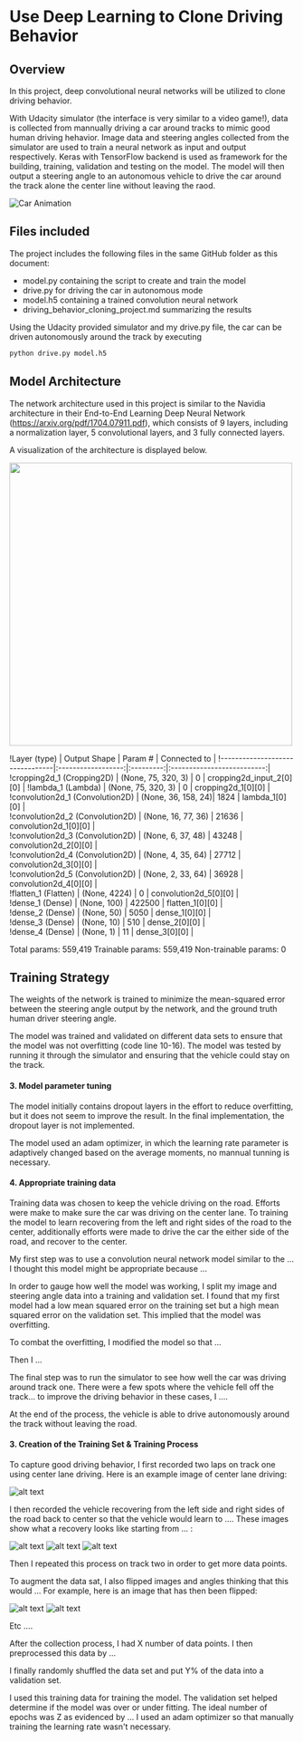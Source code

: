 # Use Deep Learning to Clone Driving Behavior

Overview
---
In this project, deep convolutional neural networks will be utilized to clone driving behavior. 

With Udacity simulator (the interface is very similar to a video game!), data is collected from mannually driving a car around tracks to mimic good human driving hehavior. Image data and steering angles collected from the simulator are used to train a neural network as input and output respectively. Keras with TensorFlow backend is used as framework for the building, training, validation and testing on the model. The model will then output a steering angle to an autonomous vehicle to drive the car around the track alone the center line without leaving the raod.

![Car Animation][image1] 

[//]: # (Image References)

[image1]: ./examples/car.gif "Car Animation"
[image2]: ./examples/Navidia-cnn-architecture.png "Navidia architecture"
[image3]: ./examples/placeholder_small.png "Recovery Image"
[image4]: ./examples/placeholder_small.png "Recovery Image"
[image5]: ./examples/placeholder_small.png "Recovery Image"
[image6]: ./examples/placeholder_small.png "Normal Image"
[image7]: ./examples/placeholder_small.png "Flipped Image"

Files included
---

The project includes the following files in the same GitHub folder as this document:
* model.py containing the script to create and train the model
* drive.py for driving the car in autonomous mode
* model.h5 containing a trained convolution neural network 
* driving_behavior_cloning_project.md summarizing the results

Using the Udacity provided simulator and my drive.py file, the car can be driven autonomously around the track by executing 
```sh
python drive.py model.h5
```

Model Architecture
---

The network architecture used in this project is similar to the Navidia architecture in their End-to-End Learning Deep Neural Network (https://arxiv.org/pdf/1704.07911.pdf), which consists of 9 layers, including a normalization layer, 5 convolutional layers, and 3 fully connected layers. 

A visualization of the architecture is displayed below.

<!-- ![Navidia architecture][image1] -->
<img src="./examples/Navidia-cnn-architecture.png" align="middle" height="500">

!Layer (type)                    |   Output Shape     |  Param #  |   Connected to             |
!--------------------------------|:------------------:|:---------:|:--------------------------:|
!cropping2d_1 (Cropping2D)       | (None, 75, 320, 3) |   0       |   cropping2d_input_2[0][0] |
!lambda_1 (Lambda)               | (None, 75, 320, 3) |   0       |    cropping2d_1[0][0]      |         
!convolution2d_1 (Convolution2D) | (None, 36, 158, 24)|   1824    |    lambda_1[0][0]          |         
!convolution2d_2 (Convolution2D) | (None, 16, 77, 36) |   21636   |    convolution2d_1[0][0]   |         
!convolution2d_3 (Convolution2D) | (None, 6, 37, 48)  |   43248   |    convolution2d_2[0][0]   |         
!convolution2d_4 (Convolution2D) | (None, 4, 35, 64)  |   27712   |    convolution2d_3[0][0]   |         
!convolution2d_5 (Convolution2D) | (None, 2, 33, 64)  |   36928   |    convolution2d_4[0][0]   |         
!flatten_1 (Flatten)             | (None, 4224)       |   0       |    convolution2d_5[0][0]   |         
!dense_1 (Dense)                 | (None, 100)        |   422500  |    flatten_1[0][0]         |         
!dense_2 (Dense)                 | (None, 50)         |   5050    |    dense_1[0][0]           |         
!dense_3 (Dense)                 | (None, 10)         |   510     |    dense_2[0][0]           |         
!dense_4 (Dense)                 | (None, 1)          |   11      |    dense_3[0][0]           |         

Total params: 559,419
Trainable params: 559,419
Non-trainable params: 0



Training Strategy
---

The weights of the network is trained to minimize the mean-squared error between the steering angle output by the network, and the ground truth human driver steering angle.


The model was trained and validated on different data sets to ensure that the model was not overfitting (code line 10-16). The model was tested by running it through the simulator and ensuring that the vehicle could stay on the track.

#### 3. Model parameter tuning

The model initially contains dropout layers in the effort to reduce overfitting, but it does not seem to improve the result. In the final implementation, the dropout layer is not implemented.

The model used an adam optimizer, in which the learning rate parameter is adaptively changed based on the average moments, no mannual tunning is necessary. 

#### 4. Appropriate training data

Training data was chosen to keep the vehicle driving on the road. Efforts were make to make sure the car was driving on the center lane. To training the model to learn recovering from the left and right sides of the road to the center, additionally efforts were made to drive the car the either side of the road, and recover to the center. 


My first step was to use a convolution neural network model similar to the ... I thought this model might be appropriate because ...

In order to gauge how well the model was working, I split my image and steering angle data into a training and validation set. I found that my first model had a low mean squared error on the training set but a high mean squared error on the validation set. This implied that the model was overfitting. 

To combat the overfitting, I modified the model so that ...

Then I ... 

The final step was to run the simulator to see how well the car was driving around track one. There were a few spots where the vehicle fell off the track... to improve the driving behavior in these cases, I ....

At the end of the process, the vehicle is able to drive autonomously around the track without leaving the road.



#### 3. Creation of the Training Set & Training Process

To capture good driving behavior, I first recorded two laps on track one using center lane driving. Here is an example image of center lane driving:

![alt text][image2]

I then recorded the vehicle recovering from the left side and right sides of the road back to center so that the vehicle would learn to .... These images show what a recovery looks like starting from ... :

![alt text][image3]
![alt text][image4]
![alt text][image5]

Then I repeated this process on track two in order to get more data points.

To augment the data sat, I also flipped images and angles thinking that this would ... For example, here is an image that has then been flipped:

![alt text][image6]
![alt text][image7]

Etc ....

After the collection process, I had X number of data points. I then preprocessed this data by ...


I finally randomly shuffled the data set and put Y% of the data into a validation set. 

I used this training data for training the model. The validation set helped determine if the model was over or under fitting. The ideal number of epochs was Z as evidenced by ... I used an adam optimizer so that manually training the learning rate wasn't necessary.
